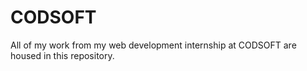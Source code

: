 # CODSOFT
All of my work from my web development internship at CODSOFT are housed in this repository.
